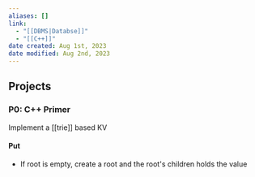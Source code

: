 ```yaml
---
aliases: []
link:
  - "[[DBMS|Databse]]"
  - "[[C++]]"
date created: Aug 1st, 2023
date modified: Aug 2nd, 2023
---
```


## Projects

### P0: C++ Primer
Implement a [[trie]] based KV

#### Put
- If root is empty, create a root and the root's children holds the value